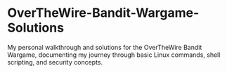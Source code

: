 # OverTheWire-Bandit-Wargame-Solutions
My personal walkthrough and solutions for the OverTheWire Bandit Wargame, documenting my journey through basic Linux commands, shell scripting, and security concepts.
